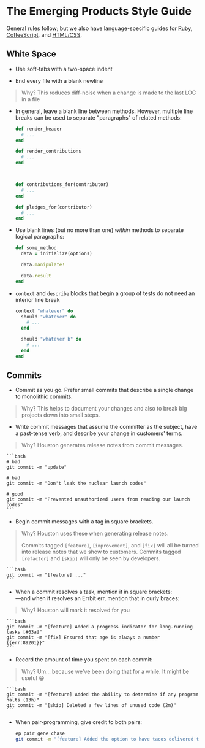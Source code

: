 # The Emerging Products Style Guide

General rules follow; but we also have language-specific guides for [Ruby](/lang/Ruby.md), [CoffeeScript](/lang/CoffeeScript.md), and [HTML/CSS](/lang/CSS.md).



## White Space

 - Use soft-tabs with a two-space indent

 - End every file with a blank newline
 > Why? This reduces diff-noise when a change is made to the last LOC in a file

 - In general, leave a blank line between methods. However, multiple line breaks can be used to separate "paragraphs" of related methods:

    ```ruby
    def render_header
      # ...
    end

    def render_contributions
      # ...
    end



    def contributions_for(contributor)
      # ...
    end

    def pledges_for(contributor)
      # ...
    end
    ```

 - Use blank lines (but no more than one) _within_ methods to separate logical paragraphs:

    ```ruby
    def some_method
      data = initialize(options)

      data.manipulate!

      data.result
    end
    ```

 - `context` and `describe` blocks that begin a group of tests do not need an interior line break

    ```ruby
    context "whatever" do
      should "whatever" do
        # ...
      end

      should "whatever b" do
        # ...
      end
    end
    ```



## Commits

 - Commit as you go. Prefer small commits that describe a single change to monolithic commits.
 > Why? This helps to document your changes and also to break big projects down into small steps.

 - Write commit messages that assume the committer as the subject, have a past-tense verb, and describe your change in customers' terms.
 > Why? Houston generates release notes from commit messages.

    ```bash
    # bad
    git commit -m "update"
   
    # bad
    git commit -m "Don't leak the nuclear launch codes"
   
    # good
    git commit -m "Prevented unauthorized users from reading our launch codes"
    ```

 - Begin commit messages with a tag in square brackets.
 > Why? Houston uses these when generating release notes.
 >
 > Commits tagged `[feature]`, `[improvement]`, and `[fix]` will all be turned into
 > release notes that we show to customers. Commits tagged `[refactor]` and `[skip]`
 > will only be seen by developers.
 
    ```bash
    git commit -m "[feature] ..."
    ```

 - When a commit resolves a task, mention it in square brackets:<br/>
   —and when it resolves an Errbit err, mention that in curly braces:
 > Why? Houston will mark it resolved for you

    ```bash
    git commit -m "[feature] Added a progress indicator for long-running tasks [#63a]"
    git commit -m "[fix] Ensured that age is always a number {{err:89201}}"
    ```

 - Record the amount of time you spent on each commit:
 > Why? Um... because we've been doing that for a while. It might be useful :grin:

    ```bash
    git commit -m "[feature] Added the ability to determine if any program halts (13h)"
    git commit -m "[skip] Deleted a few lines of unused code (2m)"
    ```

 - When pair-programming, give credit to both pairs:

    ```bash
    ep pair gene chase
    git commit -m "[feature] Added the option to have tacos delivered to your door (4h)"
    ```
